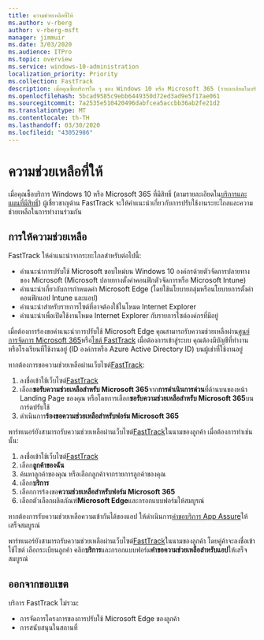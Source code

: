 ```yaml
---
title: ความช่วยเหลือที่ให้
ms.author: v-rberg
author: v-rberg-msft
manager: jimmuir
ms.date: 3/03/2020
ms.audience: ITPro
ms.topic: overview
ms.service: windows-10-administration
localization_priority: Priority
ms.collection: FastTrack
description: เมื่อคุณซื้อบริการใด ๆ ของ Windows 10 หรือ Microsoft 365 (รายละเอียดในบริการและแผนที่มีสิทธิ์) ผู้เชี่ยวชาญ FastTrack จะให้คําแนะนําการปรับใช้ระยะไกลและความช่วยเหลือในการทํางานร่วมกันถ้าคุณมีโปรแกรมประยุกต์เว็บหรือไซต์ที่ทํางานร่วมกับ Internet Explorer หรือ 10000000000
ms.openlocfilehash: 5bcad9585c9ebb6449350d72ed3ad9e5f17ae061
ms.sourcegitcommit: 7a2535e510420496dabfcea5accbb36ab2fe21d2
ms.translationtype: MT
ms.contentlocale: th-TH
ms.lasthandoff: 03/30/2020
ms.locfileid: "43052986"
---
```

# <a name="assistance-offered"></a>ความช่วยเหลือที่ให้

เมื่อคุณซื้อบริการ Windows 10 หรือ Microsoft 365 ที่มีสิทธิ์ (ตามรายละเอียดใน[บริการและแผนที่มีสิทธิ์](M365-eligible-services-and-plans.md)) ผู้เชี่ยวชาญด้าน FastTrack จะให้คําแนะนําเกี่ยวกับการปรับใช้งานระยะไกลและความช่วยเหลือในการทํางานร่วมกัน 

## <a name="assistance"></a>การให้ความช่วยเหลือ

FastTrack ให้คําแนะนําจากระยะไกลสําหรับต่อไปนี้:
- คําแนะนําการปรับใช้ Microsoft ขอบใหม่บน Windows 10 องค์กรด้วยตัวจัดการปลายทางของ Microsoft (Microsoft ปลายทางตั้งค่าคอนฟิกตัวจัดการหรือ Microsoft Intune)
- คําแนะนําเกี่ยวกับการกําหนดค่า Microsoft Edge (โดยใช้นโยบายกลุ่มหรือนโยบายการตั้งค่าคอนฟิกแอป Intune และแอป)
- คําแนะนําสําหรับรายการไซต์ที่อาจต้องใช้ในโหมด Internet Explorer
- คําแนะนําเพื่อเปิดใช้งานโหมด Internet Explorer กับรายการไซต์องค์กรที่มีอยู่

เมื่อต้องการร้องขอคําแนะนําการปรับใช้ Microsoft Edge คุณสามารถรับความช่วยเหลือผ่าน[ศูนย์การจัดการ Microsoft 365](https://go.microsoft.com/fwlink/?linkid=2032704)หรือ[ไซต์ FastTrack](https://go.microsoft.com/fwlink/?linkid=780698) เมื่อต้องการเข้าสู่ระบบ คุณต้องมีบัญชีที่ทํางานหรือโรงเรียนที่ใช้งานอยู่ (ID องค์กรหรือ Azure Active Directory ID) บนผู้เช่าที่ใช้งานอยู่ 

หากต้องการขอความช่วยเหลือผ่านเว็บไซต์[FastTrack](https://go.microsoft.com/fwlink/?linkid=780698): 
1.    ลงชื่อเข้าใช้เว็บไซต์[FastTrack](https://go.microsoft.com/fwlink/?linkid=780698) 
2.    เลือก**ขอรับความช่วยเหลือสําหรับ Microsoft 365**จาก**การดําเนินการด่วน**ที่ด้านบนของหน้า Landing Page ของคุณ หรือโดยการเลือก**ขอรับความช่วยเหลือสําหรับ Microsoft 365**บนการ์ดปรับใช้
3.    ดําเนินการ**ร้องขอความช่วยเหลือสําหรับฟอร์ม Microsoft 365**
  
พาร์ทเนอร์ยังสามารถรับความช่วยเหลือผ่านเว็บไซต์[FastTrack](https://go.microsoft.com/fwlink/?linkid=780698)ในนามของลูกค้า เมื่อต้องการทําเช่นนั้น:
1.    ลงชื่อเข้าใช้เว็บไซต์[FastTrack](https://go.microsoft.com/fwlink/?linkid=780698) 
2.    เลือก**ลูกค้าของฉัน**
3.    ค้นหาลูกค้าของคุณ หรือเลือกลูกค้าจากรายการลูกค้าของคุณ
4.    เลือก**บริการ**
5.    เลือกการร้องขอ**ความช่วยเหลือสําหรับฟอร์ม Microsoft 365**
6.    เลือกตัวเลือกผลิตภัณฑ์**Microsoft Edge**และกรอกแบบฟอร์มให้สมบูรณ์
 
หากต้องการรับความช่วยเหลือความเข้ากันได้ของแอป ให้ดําเนินการ[คําขอบริการ App Assure](https://go.microsoft.com/fwlink/?linkid=2022721)ให้เสร็จสมบูรณ์

พาร์ทเนอร์ยังสามารถรับความช่วยเหลือผ่านเว็บไซต์[FastTrack](https://go.microsoft.com/fwlink/?linkid=780698)ในนามของลูกค้า โดยคู่ค้าจะลงชื่อเข้าใช้ไซต์ เลือกระเบียนลูกค้า คลิก**บริการ**และกรอกแบบฟอร์ม**คําขอความช่วยเหลือสําหรับแอป**ให้เสร็จสมบูรณ์

## <a name="out-of-scope"></a>ออกจากขอบเขต

บริการ FastTrack ไม่รวม:
- การจัดการโครงการของการปรับใช้ Microsoft Edge ของลูกค้า
- การสนับสนุนในสถานที่

